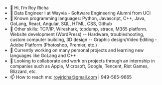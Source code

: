 - 👋 Hi, I’m Roy Richa
- 👀 Data Engineer I at Wayvia - Software Engineering Alumni from UCI
- 💼 Known programming languages: Python, Javascript, C++, Java, GoLang, React, Angular, SQL, HTML, CSS, Github
- 📁 Other skills: TCP/IP, Wireshark, tcpdump, strace, M365 platform. Website development (WordPress) -- Hardware, troubleshooting, custom computer building, 3D design -- Graphic design/Video Editing - Adobe Platform (Photoshop, Premier, etc.)
- 🌱 Currently working on many personal projects and learning new languages like GoLang and C++
- 💞️ Looking to collaborate and work on projects through an internship in companies such as Apple, Microsoft, Google, Tencent, Riot Games, Blizzard, etc.
- 📫 How to reach me: royjricha@gmail.com | 949-565-9665
